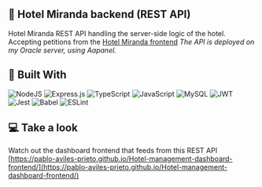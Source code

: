 
## 📰 Hotel Miranda backend (REST API)

  
Hotel Miranda REST API handling the server-side logic of the hotel. Accepting petitions from the [Hotel Miranda frontend](https://github.com/Pablo-Aviles-Prieto/Hotel-management-dashboard-frontend)
*The API is deployed on my Oracle server, using Aapanel.*
  

## 🔧 Built With

  

![NodeJS](https://img.shields.io/badge/node.js-6DA55F?style=for-the-badge&logo=node.js&logoColor=white) ![Express.js](https://img.shields.io/badge/express.js-%23404d59.svg?style=for-the-badge&logo=express&logoColor=%2361DAFB) ![TypeScript](https://img.shields.io/badge/typescript-%23007ACC.svg?style=for-the-badge&logo=typescript&logoColor=white)  ![JavaScript](https://img.shields.io/badge/javascript-%23323330.svg?style=for-the-badge&logo=javascript&logoColor=%23F7DF1E) ![MySQL](https://img.shields.io/badge/mysql-%2300f.svg?style=for-the-badge&logo=mysql&logoColor=white) ![JWT](https://img.shields.io/badge/JWT-black?style=for-the-badge&logo=JSON%20web%20tokens)  ![Jest](https://img.shields.io/badge/-jest-%23C21325?style=for-the-badge&logo=jest&logoColor=white) ![Babel](https://img.shields.io/badge/Babel-F9DC3e?style=for-the-badge&logo=babel&logoColor=black) ![ESLint](https://img.shields.io/badge/ESLint-4B3263?style=for-the-badge&logo=eslint&logoColor=white)

  

## 💻 Take a look

  
Watch out the dashboard frontend that feeds from this REST API [https://pablo-aviles-prieto.github.io/Hotel-management-dashboard-frontend/](https://pablo-aviles-prieto.github.io/Hotel-management-dashboard-frontend/)